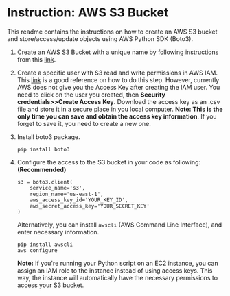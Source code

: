 # Instruction: AWS S3 Bucket
This readme contains the instructions on how to create an AWS S3 bucket and store/access/update objects using AWS Python SDK (Boto3).

1. Create an AWS S3 Bucket with a unique name by following instructions from this [link](https://docs.aws.amazon.com/AmazonS3/latest/userguide/GetStartedWithS3.html).

2. Create a specific user with S3 read and write permissions in AWS IAM. This [link](https://docs.aws.amazon.com/AmazonS3/latest/userguide/GetStartedWithS3.html) is a good reference on how to do this step. However, currently AWS does not give you the Access Key after creating the IAM user. You need to click on the user you created, then **Security credentials>>Create Access Key**. Download the access key as an .csv file and store it in a secure place in you local computer. **Note: This is the only time you can save and obtain the access key information**. If you forget to save it, you need to create a new one.

3. Install boto3 package.
    ```
    pip install boto3
    ```

4. Configure the access to the S3 bucket in your code as following: **(Recommended)**
    ```
    s3 = boto3.client(
        service_name='s3',
        region_name='us-east-1',
        aws_access_key_id='YOUR_KEY_ID',
        aws_secret_access_key='YOUR_SECRET_KEY'
    )
    ```
    Alternatively, you can install `awscli` (AWS Command Line Interface), and enter necessary information. 
    ```
    pip install awscli
    aws configure
    ```

    **Note:** If you're running your Python script on an EC2 instance, you can assign an IAM role to the instance instead of using access keys. This way, the instance will automatically have the necessary permissions to access your S3 bucket.